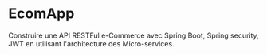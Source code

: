# EcomApp

Construire une API RESTFul e-Commerce avec Spring Boot, Spring security, JWT en utilisant  l'architecture des Micro-services.
